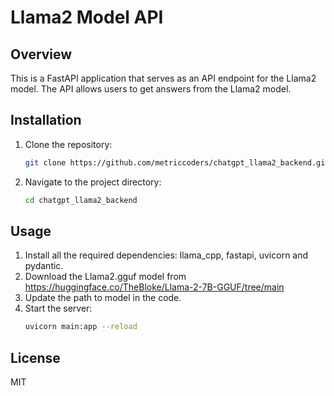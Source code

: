 # Llama2 Model API

## Overview
This is a FastAPI application that serves as an API endpoint for the Llama2 model. The API allows users to get answers from the Llama2 model.

## Installation

1. Clone the repository:
    ```bash
    git clone https://github.com/metriccoders/chatgpt_llama2_backend.git
    ```

2. Navigate to the project directory:
    ```bash
    cd chatgpt_llama2_backend
    ```
## Usage
1. Install all the required dependencies: llama_cpp, fastapi, uvicorn and pydantic.
2. Download the Llama2.gguf model from https://huggingface.co/TheBloke/Llama-2-7B-GGUF/tree/main
3. Update the path to model in the code.
4. Start the server:
    ```bash
    uvicorn main:app --reload
    ```
## License
MIT
